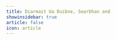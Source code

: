 ```yaml
---
title: Diarmait Ua Duibne, Searbhan and 
showinsidebar: true 
article: false 
icon: article 
---
```

